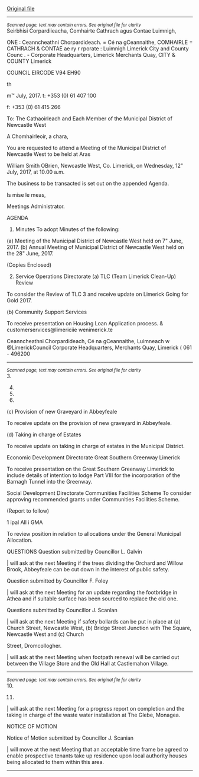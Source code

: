 [Original file](https://www.limerick.ie/sites/default/files/media/documents/2017-07/00%202017-07-12%20Agenda%20July%20Meeting.pdf)

---
*<small>Scanned page, text may contain errors. See original file for clarity</small>*  
Seirbhisi Corpardiieacha,
Comhairte Cathrach agus Contae Luimnigh,

ONE : Ceanncheathni Chorpardideach.
= Cé na gCeannaithe,
COMHAIRLE =
CATHRACH & CONTAE ae
ry r rporate :
Luimnigh Limerick City and County Counc
. - Corporate Headquarters,
Limerick Merchants Quay,
CITY & COUNTY Limerick

COUNCIL
EIRCODE V94 EH90

th

m™ July, 2017. t: +353 (0) 61 407 100

f: +353 (0) 61 415 266

To: The Cathaoirleach and Each Member of the Municipal District of
Newcastle West

A Chomhairleoir, a chara,

You are requested to attend a Meeting of the Municipal District of Newcastle West to be held at Aras

William Smith OBrien, Newcastle West, Co. Limerick, on Wednesday, 12" July, 2017, at 10.00 a.m.

The business to be transacted is set out on the appended Agenda.

Is mise le meas,

Meetings Administrator.

AGENDA

1. Minutes
To adopt Minutes of the following:

(a) Meeting of the Municipal District of Newcastle West held on 7" June, 2017.
(b) Annual Meeting of Municipal District of Newcastle West held on the 28" June, 2017.

(Copies Enclosed)

2. Service Operations Directorate
(a) TLC (Team Limerick Clean-Up) Review

To consider the Review of TLC 3 and receive update on Limerick Going for Gold 2017.

(b) Community Support Services

To receive presentation on Housing Loan Application process.
& customerservices@limericiie
 wenimerick.te

Ceanncheathni Chorpardideach, Cé na gCeannaithe, Luimneach w @LimerickCouncil
Corporate Headquarters, Merchants Quay, Limerick ( 061 - 496200


---
*<small>Scanned page, text may contain errors. See original file for clarity</small>*  
3.

4.

7.

8.

(c) Provision of new Graveyard in Abbeyfeale

To receive update on the provision of new graveyard in Abbeyfeale.

(d) Taking in charge of Estates

To receive update on taking in charge of estates in the Municipal District.

Economic Development Directorate
Great Southern Greenway Limerick

To receive presentation on the Great Southern Greenway Limerick to include details of
intention to lodge Part VIII for the incorporation of the Barnagh Tunnel into the Greenway.

Social Development Directorate
Communities Facilities Scheme
To consider approving recommended grants under Communities Facilities Scheme.

(Report to follow)

1 ipal All i GMA

To review position in relation to allocations under the General Municipal Allocation.

QUESTIONS
Question submitted by Councillor L. Galvin

| will ask at the next Meeting if the trees dividing the Orchard and Willow Brook, Abbeyfeale
can be cut down in the interest of public safety.

Question submitted by Councillor F. Foley

| will ask at the next Meeting for an update regarding the footbridge in Athea and if suitable
surface has been sourced to replace the old one.

Questions submitted by Councillor J. Scanlan

| will ask at the next Meeting if safety bollards can be put in place at (a) Church Street,
Newcastle West, (b) Bridge Street Junction with The Square, Newcastle West and (c) Church

Street, Dromcollogher.

| will ask at the next Meeting when footpath renewal will be carried out between the Village
Store and the Old Hall at Castlemahon Village.


---
*<small>Scanned page, text may contain errors. See original file for clarity</small>*  
10.

11.

| will ask at the next Meeting for a progress report on completion and the taking in charge of
the waste water installation at The Glebe, Monagea.

NOTICE OF MOTION

Notice of Motion submitted by Councillor J. Scanian

| will move at the next Meeting that an acceptable time frame be agreed to enable
prospective tenants take up residence upon local authority houses being allocated to them
within this area.


---
